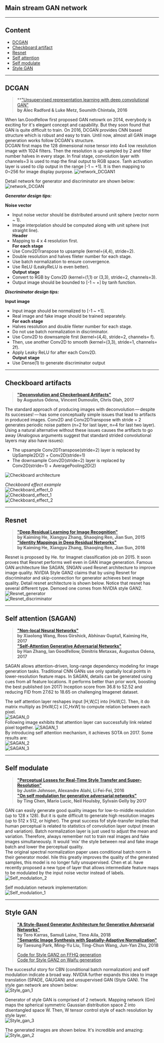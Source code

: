 ## Main stream GAN network ##  
 
----  
## Content
* [DCGAN](https://github.com/RyanWu2233/SAGAN_CelebA/blob/master/Model.md#dcgan)  
* [Checkboard artifact](https://github.com/RyanWu2233/SAGAN_CelebA/blob/master/Model.md#checkboard-artifacts)
* [Resnet](https://github.com/RyanWu2233/SAGAN_CelebA/blob/master/Model.md#resnet)  
* [Self attention](https://github.com/RyanWu2233/SAGAN_CelebA/blob/master/Model.md#self-attention)  
* [Self modulate](https://github.com/RyanWu2233/SAGAN_CelebA/blob/master/Model.md#self-modulate)  
* [Style GAN](https://github.com/RyanWu2233/SAGAN_CelebA/blob/master/Model.md#style-gan)  


----  
## DCGAN
> **["Unsupervised representation learning with deep convolutional GAN"](https://arxiv.org/abs/1511.06434)  
> **by Alec Radford & Luke Metz, Soumith Chintala, 2016**  

When Ian.Goodfellow first proposed GAN netowrk on 2014, everybody is exciting for it's elegant concept and capability. 
But they soon found that GAN is quite difficult to train. 
On 2016, DCGAN provides CNN based structure which is robust and easy to train. 
Until now, almost all GAN image generation works follow DCGAN's structure.  
DCGAN first maps the 128 dimensional noise tensor into 4x4 low resolution image with 1024 filters. 
Then the resolution is up-sampled by 2 and filter number halves in every stage. 
In final stage, convolution layer with channels=3 is used to map the final output to RGB space. 
Tanh activation layer is used to clip output in the range [-1 ~ +1].
It is then mapping to 0~256 for image display purpose.
 ![network_DCGAN1](./Images/mdl_dcgan1.jpg)  

Detail network for generator and discriminator are shown below:
 ![network_DCGAN](./Images/mdl_dcgan.jpg)  
 
***Generator design tips:***  

**Noise vector**  
* Input noise vector should be distributed around unit sphere (vector norm ~ 1). 
* Image interpolation should be computed along with unit sphere (not straight line).  
**Header**  
* Mapping to 4 x 4 resolution first.  
**For each stage**  
* Use Conv2DTranspose to upsample (kernel=(4,4), stride=2).  
* Double resolution and halves fileter number for each stage.  
* Use batch normalization to ensure convergence.  
* Use ReLU (LeakyReLU is even better).  
**Output stage**  
* Convert to RGB by Conv2D (kernel=(1,1) or (3,3), stride=2, channels=3).  
* Output image should be bounded to [-1 ~ +] by tanh function.  

***Discriminator design tips:***  

**Input image**  
* Input image should be normalized to [-1 ~ +1].  
* Real image and fake image should be trained separately.  
**For each stage**  
* Halves resolution and double fileter number for each stage.  
* Do not use batch normalization in discriminator. 
* Use Conv2D to downsample first (kernel=(4,4), stride=2, channels= f).  
* Then, use another Conv2D to smooth (kernel=(3,3), stride=1, channels= 2f).  
* Apply Leaky ReLU for after each Conv2D.  
**Output stage**
* Use Dense(1) to generate discriminator output

----  
## Checkboard artifacts  
> **["Deconvolution and Checkerboard Artifacts"](https://distill.pub/2016/deconv-checkerboard/)  
> by Augustus Odena, Vincent Dumoulin, Chris Olah, 2017**  

The standard approach of producing images with deconvolution — despite its successes! — has some conceptually simple issues that lead to artifacts in produced images. Conv2D and Conv2DTranspose with stride = 2 generates periodic noise pattern (n=2 for last layer, n=4 for last two layer). Using a natural alternative without these issues causes the artifacts to go away (Analogous arguments suggest that standard strided convolutional layers may also have issues):  
* The upsample Conv2DTranspose(stride=2) layer is replaced by UpSample2D(2) + Conv2D(stride=1)  
* The downsample Conv2D(stride=2) layer is replaced by Conv2D(stride=1) + AveragePooling2D(2)  

 ![Checkboard architecture](./Images/Checkboard_eff3.jpg)  

*Checkboard effect example*  
 ![Checkboard_effect_0](./Images/Checkboard_eff0.jpg)  
 ![Checkboard_effect_1](./Images/Checkboard_eff1.jpg)  
 ![Checkboard_effect_2](./Images/Checkboard_eff2.jpg)  

----
## Resnet  
> **["Deep Residual Learning for Image Recognition"](https://arxiv.org/abs/1512.03385)  
> by Kaiming He, Xiangyu Zhang, Shaoqing Ren, Jian Sun, 2015  
> ["Identity Mappings in Deep Residual Networks"](https://arxiv.org/abs/1603.05027)  
> by Kaiming He, Xiangyu Zhang, Shaoqing Ren, Jian Sun, 2016**

Resnet is proposed by He. for Imagnet classification job on 2015. It soon proves that Resnet performs well even in GAN image generation. Famous GAN architecture like SAGAN, SNGAN used Resnet architecture to improve image quality. NVIDIA Style GAN2 claims that by using Resnet for discriminator and skip-connection for generator achieves best image quality. Detail resnet architecture is shown below. Notice that resnet has several different type. Demoed one comes from NVIDIA style GAN2.  
 ![Resnet_generator](./Images/Resnet_g.jpg)  
 ![Resnet_discriminator](./Images/resnet_d.jpg)  
 
----
## Self attention  (SAGAN)
> **["Non-local Neural Networks"](https://arxiv.org/abs/1711.07971)  
> by Xiaolong Wang, Ross Girshick, Abhinav Gupta1, Kaiming He, 2017  
> ["Self-Attention Generative Adversarial Networks"](https://arxiv.org/abs/1805.08318)  
> by Han Zhang, Ian Goodfellow, Dimitris Metaxas, Augustus Odena, 2017**  

SAGAN allows attention-driven, long-range dependency modeling for image generation tasks. 
Traditional CNN GANs use only spatially local points in lower-resolution feature maps. 
In SAGAN, details can be generated using cues from all feature locations. 
It performs better than prior work, boosting the best published (on 2017) Inception score from 36.8 to 52.52
and reducing FID from 27.62 to 18.65 on challenging Imagenet dataset.  

The self attention layer reshapes input [H,W,C] into [HxW,C]. Then, it do matrix multiply as [HxW,C] x [C,HxW] to compute relation between each pixel.   
 ![SAGAN_0](./Images/sagan_0.jpg)  
 Following image exhibits that attention layer can successfully link related pixel together.
 ![SAGAN_1](./Images/sagan_1.jpg)  
 By introducing self attention mechanism, it achieves SOTA on 2017. Some results are:  
 ![SAGAN_2](./Images/sagan_2.jpg)  
 ![SAGAN_3](./Images/sagan_3.jpg)  

----  
## Self modulate  
> **["Perceptual Losses for Real-Time Style Transfer and Super-Resolution"](https://arxiv.org/abs/1603.08155)  
> by Justin Johnson, Alexandre Alahi, Li Fei-Fei, 2016  
> ["On self modulation for generative adversarial networks"](https://openreview.net/pdf?id=Hkl5aoR5tm)  
> by Ting Chen, Mario Lucic, Neil Houlsby, Sylvain Gelly by 2017**  

GAN can easily generate good quality images for low-to-middle resolution (up to 128 x 128). 
But it is quite difficult to generate high resolution images (up to 512 x 512, or higher). 
The great success fof style-transfer implies that human perceptual is related to statistics of convolution layer output (mean and variation). 
Batch normalization layer is just used to adjust the mean and variation. 
Therefore, always remember not to train real images and fake images simultaneously. 
It would 'mix' the style between real and fake image batch and lower the perceptual quality.  
The original spectral normalization paper uses conditional batch norm in their generator model. 
hile this greatly improves the quality of the generated samples, this model is no longer fully unsupervised. 
Chen et al. have recently proposed a new type of layer that allows intermediate feature maps to be modulated by the input noise vector instead of labels.  
![Self_modulation_2](./Images/self_mod2.jpg)  

Self modulation network implementation:  
![Self_modulation_1](./Images/self_mod1.jpg)  

----
## Style GAN  
> **["A Style-Based Generator Architecture for Generative Adversarial Networks"](https://arxiv.org/abs/1812.04948)  
> by Tero Karras, Samuli Laine, Timo Aila, 2018  
> ["Semantic Image Synthesis with Spatially-Adaptive Normalization"](https://arxiv.org/abs/1903.07291)  
> by Taesung Park, Ming-Yu Liu, Ting-Chun Wang, Jun-Yan Zhu, 2018**  
> 
> [Code for Style GAN2 on FFHQ generation](https://github.com/RyanWu2233/Style_GAN2_FFHQ)  
> [Code for Style GAN2 on Waifu generation](https://github.com/RyanWu2233/Style_GAN2_TWDNE)  

The successful story for CBN (conditional batch normalization) and self modulation indicate a broad way. 
NVIDIA further expands this idea to image translation (SPADE, GAUGAN) and unsupervised GAN (Style GAN). 
The style gan network are shown below:  
![Style_gan_1](./Images/style_gan1.jpg)  

Generator of style GAN is comprised of 2 network. Mapping network (Gm) maps the spherical symmetric Gaussian distribution space Z into disentangled space W. 
Then, W tensor control style of each resolution by style layer.  
![Style_gan_3](./Images/style_gan3.jpg)  

The generated images are shown below. It's incredible and amazing:
![Style_gan_2](./Images/style_gan2.jpg)  





